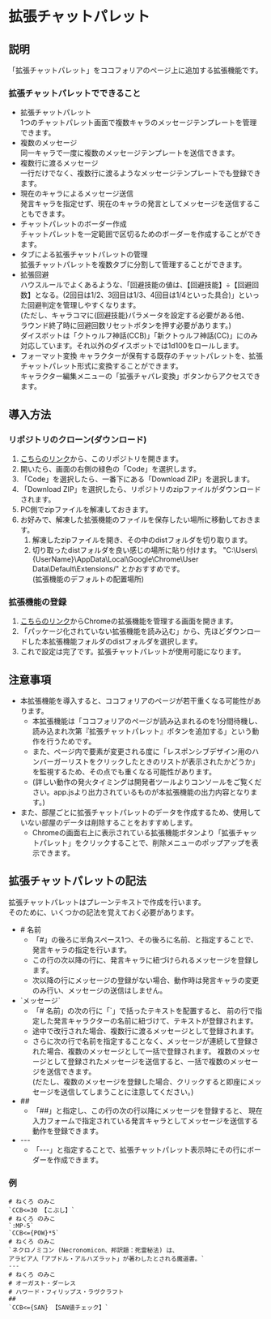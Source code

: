 # 拡張チャットパレット
## 説明
「拡張チャットパレット」をココフォリアのページ上に追加する拡張機能です。  
### 拡張チャットパレットでできること
- 拡張チャットパレット  
1つのチャットパレット画面で複数キャラのメッセージテンプレートを管理できます。  
- 複数のメッセージ  
    同一キャラで一度に複数のメッセージテンプレートを送信できます。  
- 複数行に渡るメッセージ  
    一行だけでなく、複数行に渡るようなメッセージテンプレートでも登録できます。  
- 現在のキャラによるメッセージ送信  
    発言キャラを指定せず、現在のキャラの発言としてメッセージを送信することもできます。
- チャットパレットのボーダー作成  
    チャットパレットを一定範囲で区切るためのボーダーを作成することができます。
- タブによる拡張チャットパレットの管理  
    拡張チャットパレットを複数タブに分割して管理することができます。
- 拡張回避  
    ハウスルールでよくあるような、「回避技能の値は、【回避技能】÷【回避回数】となる。(2回目は1/2、3回目は1/3、4回目は1/4といった具合)」といった回避判定を管理しやすくなります。  
    (ただし、キャラコマに{回避技能}パラメータを設定する必要がある他、  
    ラウンド終了時に回避回数リセットボタンを押す必要があります。)  
    ダイスボットは「クトゥルフ神話(CCB)」「新クトゥルフ神話(CC)」にのみ対応しています。それ以外のダイスボットでは1d100をロールします。
- フォーマット変換
    キャラクターが保有する既存のチャットパレットを、拡張チャットパレット形式に変換することができます。  
    キャラクター編集メニューの「拡張チャパレ変換」ボタンからアクセスできます。
## 導入方法
### リポジトリのクローン(ダウンロード)
1. [こちらのリンク](https://github.com/Lyri-Nought/ExtendedChatPalette)から、このリポジトリを開きます。
1. 開いたら、画面の右側の緑色の「Code」を選択します。
1. 「Code」を選択したら、一番下にある「Download ZIP」を選択します。
1. 「Download ZIP」を選択したら、リポジトリのzipファイルがダウンロードされます。
1. PC側でzipファイルを解凍しておきます。
1. お好みで、解凍した拡張機能のファイルを保存したい場所に移動しておきます。
    1. 解凍したzipファイルを開き、その中のdistフォルダを切り取ります。
    1. 切り取ったdistフォルダを良い感じの場所に貼り付けます。
        "C:\Users\\{UserName}\AppData\Local\Google\Chrome\User Data\Default\Extensions/" とかおすすめです。  
        (拡張機能のデフォルトの配置場所)
### 拡張機能の登録
1. [こちらのリンク](chrome://extensions/)からChromeの拡張機能を管理する画面を開きます。
1. 「パッケージ化されていない拡張機能を読み込む」から、先ほどダウンロードした本拡張機能フォルダのdistフォルダを選択します。
1. これで設定は完了です。拡張チャットパレットが使用可能になります。
## 注意事項
- 本拡張機能を導入すると、ココフォリアのページが若干重くなる可能性があります。
    - 本拡張機能は「ココフォリアのページが読み込まれるのを1分間待機し、読み込まれ次第『拡張チャットパレット』ボタンを追加する」という動作を行うためです。
    - また、ページ内で要素が変更される度に「レスポンシブデザイン用のハンバーガーリストをクリックしたときのリストが表示されたかどうか」を監視するため、その点でも重くなる可能性があります。
    - (詳しい動作の発火タイミングは開発者ツールよりコンソールをご覧ください。app.jsより出力されているものが本拡張機能の出力内容となります。)
- また、部屋ごとに拡張チャットパレットのデータを作成するため、使用していない部屋のデータは削除することをおすすめします。  
    - Chromeの画面右上に表示されている拡張機能ボタンより「拡張チャットパレット」をクリックすることで、削除メニューのポップアップを表示できます。
## 拡張チャットパレットの記法
拡張チャットパレットはプレーンテキストで作成を行います。  
そのために、いくつかの記法を覚えておく必要があります。
- \# 名前
    - 「\#」の後ろに半角スペース1つ、その後ろに名前、と指定することで、
    発言キャラの指定を行います。
    - この行の次以降の行に、発言キャラに紐づけられるメッセージを登録します。
    - 次以降の行にメッセージの登録がない場合、動作時は発言キャラの変更のみ行い、メッセージの送信はしません。
- \`メッセージ\`
    - 「\# 名前」の次の行に「\`」で括ったテキストを配置すると、
    前の行で指定した発言キャラクターの名前に紐づけて、テキストが登録されます。
    - 途中で改行された場合、複数行に渡るメッセージとして登録されます。
    - さらに次の行で名前を指定することなく、メッセージが連続して登録された場合、複数のメッセージとして一括で登録されます。
    複数のメッセージとして登録されたメッセージを送信すると、一括で複数のメッセージを送信できます。  
    (だたし、複数のメッセージを登録した場合、クリックすると即座にメッセージを送信してしまうことに注意してください。)
- \#\#
    - 「\#\#」と指定し、この行の次の行以降にメッセージを登録すると、
    現在入力フォームで指定されている発言キャラとしてメッセージを送信する動作を登録できます。
- \-\-\-
    - 「\-\-\-」と指定することで、拡張チャットパレット表示時にその行にボーダーを作成できます。
### 例
```
# ねくろ のみこ
`CCB<=30 【こぶし】`
# ねくろ のみこ
`:MP-5`
`CCB<={POW}*5`
# ねくろ のみこ
`ネクロノミコン (Necronomicon、邦訳題：死霊秘法) は、
アラビア人「アブドル・アルハズラット」が著わしたとされる魔道書。`
---
# ねくろ のみこ
# オーガスト・ダーレス
# ハワード・フィリップス・ラヴクラフト
##
`CCB<={SAN} 【SAN値チェック】`
```